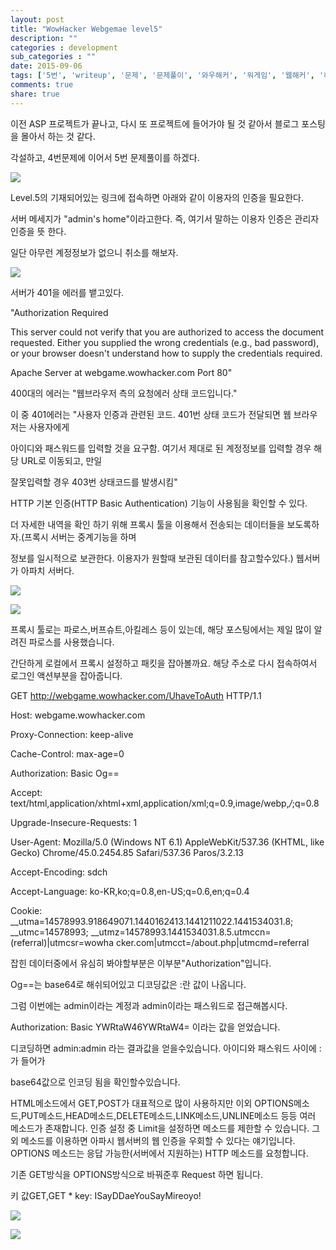 ```yaml
---
layout: post
title: "WowHacker Webgemae level5"
description: ""
categories : development
sub_categories : ""
date: 2015-09-06
tags: ['5번', 'writeup', '문제', '문제풀이', '와우해커', '워게임', '웹해커', '해답']
comments: true
share: true
---
```


이전 ASP 프로젝트가 끝나고, 다시 또 프로젝트에 들어가야 될 것 같아서 블로그 포스팅을 몰아서 하는 것 같다.

각설하고, 4번문제에 이어서 5번 문제풀이를 하겠다.

  

  

![](/assets/images/posts/75/217A5B4C55EC137524F19F.PNG)

  

  

Level.5의 기재되어있는 링크에 접속하면 아래와 같이 이용자의 인증을 필요한다.

서버 메세지가 "admin's home"이라고한다. 즉, 여기서 말하는 이용자 인증은 관리자 인증을 뜻 한다.

일단 아무런 계정정보가 없으니 취소를 해보자.

  

  

![](/assets/images/posts/75/2669A44C55EC1378323AE2.PNG)

서버가 401을 에러를 뱉고있다.  

"Authorization Required

This server could not verify that you are authorized to access the document
requested. Either you supplied the wrong credentials (e.g., bad password), or
your browser doesn't understand how to supply the credentials required.

Apache Server at webgame.wowhacker.com Port 80"

  

400대의 에러는 "웹브라우저 측의 요청에러 상태 코드입니다."

이 중 401에러는 "사용자 인증과 관련된 코드. 401번 상태 코드가 전달되면 웹 브라우저는 사용자에게

아이디와 패스워드를 입력할 것을 요구함. 여기서 제대로 된 계정정보를 입력할 경우 해당 URL로 이동되고, 만일

잘못입력할 경우 403번 상태코드를 발생시킴"

  

HTTP 기본 인증(HTTP Basic Authentication) 기능이 사용됨을 확인할 수 있다.

더 자세한 내역을 확인 하기 위해 프록시 툴을 이용해서 전송되는 데이터들을 보도록하자.(프록시 서버는 중계기능을 하며

정보를 일시적으로 보관한다. 이용자가 원할때 보관된 데이터를 참고할수있다.) 웹서버가 아파치 서버다.

  

![](/assets/images/posts/75/2340563F55EC1474375E03.PNG)

  

  

![](/assets/images/posts/75/2371CA3F55EC1477062D0A.PNG)

  

  

프록시 툴로는 파로스,버프슈트,아킬레스 등이 있는데, 해당 포스팅에서는 제일 많이 알려진 파로스를 사용했습니다.

간단하게 로컬에서 프록시 설정하고 패킷을 잡아볼까요. 해당 주소로 다시 접속하여서 로그인 액션부분을 잡아줍니다.

  

GET http://webgame.wowhacker.com/UhaveToAuth HTTP/1.1

Host: webgame.wowhacker.com

Proxy-Connection: keep-alive

Cache-Control: max-age=0

Authorization: Basic Og==

Accept:
text/html,application/xhtml+xml,application/xml;q=0.9,image/webp,*/*;q=0.8

Upgrade-Insecure-Requests: 1

User-Agent: Mozilla/5.0 (Windows NT 6.1) AppleWebKit/537.36 (KHTML, like
Gecko) Chrome/45.0.2454.85 Safari/537.36 Paros/3.2.13

Accept-Encoding: sdch

Accept-Language: ko-KR,ko;q=0.8,en-US;q=0.6,en;q=0.4

Cookie: __utma=14578993.918649071.1440162413.1441211022.1441534031.8;
__utmc=14578993; __utmz=14578993.1441534031.8.5.utmccn=(referral)|utmcsr=wowha
cker.com|utmcct=/about.php|utmcmd=referral

  

잡힌 데이터중에서 유심히 봐야할부분은 이부분"Authorization"입니다.

Og==는 base64로 해쉬되어있고 디코딩값은 :란 값이 나옵니다.

그럼 이번에는 admin이라는 계정과 admin이라는 패스워드로 접근해봅시다.

  

Authorization: Basic YWRtaW46YWRtaW4= 이라는 값을 얻었습니다.

디코딩하면 admin:admin 라는 결과값을 얻을수있습니다. 아이디와 패스워드 사이에 :가 들어가

base64값으로 인코딩 됨을 확인할수있습니다.

  

HTML메소드에서 GET,POST가 대표적으로 많이 사용하지만 이외
OPTIONS메소드,PUT메소드,HEAD메소드,DELETE메소드,LINK메소드,UNLINE메소드 등등 여러 메소드가 존재합니다. 인증 설정
중 Limit을 설정하면 메소드를 제한할 수 있습니다. 그 외 메소드를 이용하면 아파시 웹서버의 웹 인증을 우회할 수 있다는 얘기입니다.
OPTIONS 메소드는 응답 가능한(서버에서 지원하는) HTTP 메소드를 요청합니다.

  

기존 GET방식을 OPTIONS방식으로 바꿔준후 Request 하면 됩니다.

키 값GET,GET * key: ISayDDaeYouSayMireoyo!

  

![](/assets/images/posts/75/226D204655EC1E1729ED54.PNG)

  

  

![](/assets/images/posts/75/2224324F55EC1E8813EA86.JPEG)

  

  

  

  

  

